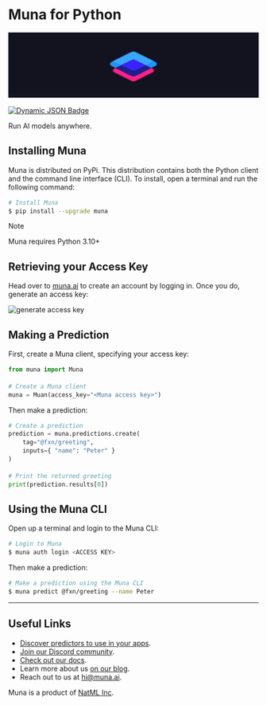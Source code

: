 # Muna for Python

![Muna logo](https://raw.githubusercontent.com/fxnai/.github/main/logo_wide.png)

[![Dynamic JSON Badge](https://img.shields.io/badge/dynamic/json?url=https%3A%2F%2Fdiscord.com%2Fapi%2Finvites%2Fy5vwgXkz2f%3Fwith_counts%3Dtrue&query=%24.approximate_member_count&logo=discord&logoColor=white&label=Muna%20community)](https://discord.gg/muna)

Run AI models anywhere.

## Installing Muna
Muna is distributed on PyPi. This distribution contains both the Python client and the command line interface (CLI). To install, open a terminal and run the following command:
```sh
# Install Muna
$ pip install --upgrade muna
```

> [!NOTE]
> Muna requires Python 3.10+

## Retrieving your Access Key
Head over to [muna.ai](https://www.muna.ai/account/developer) to create an account by logging in. Once you do, generate an access key:

![generate access key](https://raw.githubusercontent.com/muna-ai/.github/main/access_key.gif)

## Making a Prediction
First, create a Muna client, specifying your access key:
```py
from muna import Muna

# Create a Muna client
muna = Muan(access_key="<Muna access key>")
```

Then make a prediction:
```py
# Create a prediction
prediction = muna.predictions.create(
    tag="@fxn/greeting",
    inputs={ "name": "Peter" }
)

# Print the returned greeting
print(prediction.results[0])
```

## Using the Muna CLI
Open up a terminal and login to the Muna CLI:
```sh
# Login to Muna
$ muna auth login <ACCESS KEY>
```

Then make a prediction:
```sh
# Make a prediction using the Muna CLI
$ muna predict @fxn/greeting --name Peter
```

___

## Useful Links
- [Discover predictors to use in your apps](https://muna.ai/explore).
- [Join our Discord community](https://discord.gg/muna).
- [Check out our docs](https://docs.muna.ai).
- Learn more about us [on our blog](https://blog.muna.ai).
- Reach out to us at [hi@muna.ai](mailto:hi@muna.ai).

Muna is a product of [NatML Inc](https://github.com/natmlx).
